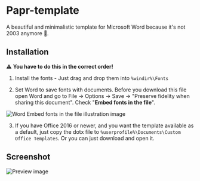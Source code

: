 # Papr-template

A beautiful and minimalistic template for Microsoft Word because it's not 2003 anymore 🤭.

## Installation

⚠ **You have to do this in the correct order!**

1. Install the fonts - Just drag and drop them into `%windir%\Fonts`

2. Set Word to save fonts with documents. Before you download this file open Word and go to File -> Options -> Save -> "Preserve fidelity when sharing this document". Check "**Embed fonts in the file**".

![Word Embed fonts in the file illustration image](https://i.imgur.com/BPDBCqF.png)

3. If you have Office 2016 or newer, and you want the template available as a default, just copy the dotx file to `%userprofile%\Documents\Custom Office Templates`. Or you can just download and open it.

## Screenshot

![Preview image](https://i.imgur.com/WFr9P7z.png)
